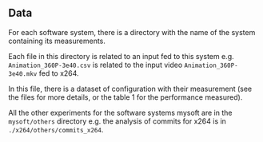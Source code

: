 ## Data

For each software system, there is a directory with the name of the system containing its measurements.

Each file in this directory is related to an input fed to this system e.g. `Animation_360P-3e40.csv` is related to the input video `Animation_360P-3e40.mkv` fed to x264.

In this file, there is a dataset of configuration with their measurement (see the files for more details, or the table 1 for the performance measured).

All the other experiments for the software systems mysoft are in the `mysoft/others` directory e.g. the analysis of commits for x264 is in `./x264/others/commits_x264`.


